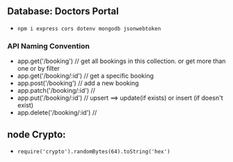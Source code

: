 ## Database: Doctors Portal

- `npm i express cors dotenv mongodb jsonwebtoken`

### API Naming Convention

- app.get('/booking') // get all bookings in this collection. or get more than one or by filter
- app.get('/booking/:id') // get a specific booking
- app.post('/booking') // add a new booking
- app.patch('/booking/:id') //
- app.put('/booking/:id') // upsert ==> update(if exists) or insert (if doesn't exist)
- app.delete('/booking/:id') //

## node Crypto:  
- `require('crypto').randomBytes(64).toString('hex')`
